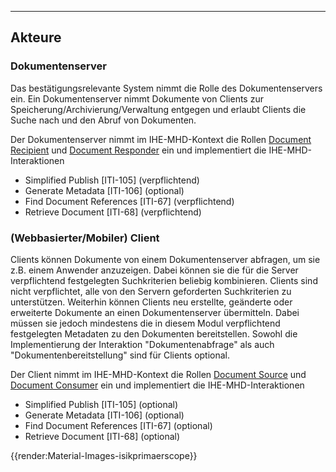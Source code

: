 ----

## Akteure
### Dokumentenserver
Das bestätigungsrelevante System nimmt die Rolle des Dokumentenservers ein. Ein Dokumentenserver nimmt Dokumente von Clients zur Speicherung/Archivierung/Verwaltung entgegen und erlaubt Clients die Suche nach und den Abruf von Dokumenten.

Der Dokumentenserver nimmt im IHE-MHD-Kontext die Rollen [Document Recipient](https://profiles.ihe.net/ITI/MHD/1331_actors_and_transactions.html#133113-document-recipient) und [Document Responder](https://profiles.ihe.net/ITI/MHD/1331_actors_and_transactions.html#133114-document-responder) ein und implementiert die IHE-MHD-Interaktionen
* Simplified Publish [ITI-105] (verpflichtend)
* Generate Metadata [ITI-106] (optional)
* Find Document References [ITI-67] (verpflichtend)
* Retrieve Document [ITI-68] (verpflichtend)

### (Webbasierter/Mobiler) Client
Clients können Dokumente von einem Dokumentenserver abfragen, um sie z.B. einem Anwender anzuzeigen. Dabei können sie die für die Server verpflichtend festgelegten Suchkriterien beliebig kombinieren.
Clients sind nicht verpflichtet, alle von den Servern geforderten Suchkriterien zu unterstützen.
Weiterhin können Clients neu erstellte, geänderte oder erweiterte Dokumente an einen Dokumentenserver übermitteln. Dabei müssen sie jedoch mindestens die in diesem Modul verpflichtend festgelegten Metadaten zu den Dokumenten bereitstellen.
Sowohl die Implementierung der Interaktion "Dokumentenabfrage" als auch "Dokumentenbereitstellung" sind für Clients optional.

Der Client nimmt im IHE-MHD-Kontext die Rollen [Document Source](https://profiles.ihe.net/ITI/MHD/1331_actors_and_transactions.html#133111-document-source) und [Document  Consumer](https://profiles.ihe.net/ITI/MHD/1331_actors_and_transactions.html#133112-document-consumer) ein und implementiert die IHE-MHD-Interaktionen
* Simplified Publish [ITI-105] (optional)
* Generate Metadata [ITI-106] (optional)
* Find Document References [ITI-67] (optional)
* Retrieve Document [ITI-68] (optional)

{{render:Material-Images-isikprimaerscope}} 
